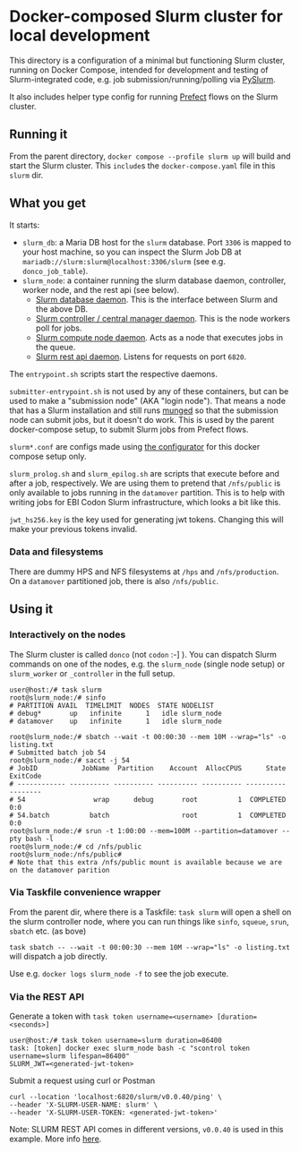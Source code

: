 # Docker-composed Slurm cluster for local development

This directory is a configuration of a minimal but functioning Slurm cluster, running on Docker Compose,
intended for development and testing of Slurm-integrated code, e.g. job submission/running/polling via [PySlurm](https://github.com/PySlurm/pyslurm).

It also includes helper type config for running [Prefect](https://prefect.io) flows on the Slurm cluster.

## Running it
From the parent directory, `docker compose --profile slurm up` will build and start the Slurm cluster.
This `include`s the `docker-compose.yaml` file in this `slurm` dir.

## What you get
It starts:
* `slurm_db`: a Maria DB host for the `slurm` database. Port `3306` is mapped to your host machine, so you can inspect the Slurm Job DB at `mariadb://slurm:slurm@localhost:3306/slurm` (see e.g. `donco_job_table`).
* `slurm_node`: a container running the slurm database daemon, controller, worker node, and the rest api (see below).
  * [Slurm database daemon](https://slurm.schedmd.com/slurmdbd.html). This is the interface between Slurm and the above DB.
  * [Slurm controller / central manager daemon](https://slurm.schedmd.com/slurmctld.html). This is the node workers poll for jobs.
  * [Slurm compute node daemon](https://slurm.schedmd.com/slurmd.html). Acts as a node that executes jobs in the queue.
  * [Slurm rest api daemon](https://slurm.schedmd.com/slurmrestd.html). Listens for requests on port `6820`.

The `entrypoint.sh` scripts start the respective daemons.

`submitter-entrypoint.sh` is not used by any of these containers, but can be used to make a "submission node" (AKA "login node").
That means a node that has a Slurm installation and still runs [munged](https://linux.die.net/man/8/munged) so that the submission node can submit jobs, but it doesn't do work.
This is used by the parent docker-compose setup, to submit Slurm jobs from Prefect flows.

`slurm*.conf` are configs made using [the configurator](https://slurm.schedmd.com/configurator.html) for this docker compose setup only.

`slurm_prolog.sh` and `slurm_epilog.sh` are scripts that execute before and after a job, respectively.
We are using them to pretend that `/nfs/public` is only available to jobs running in the `datamover` partition.
This is to help with writing jobs for EBI Codon Slurm infrastructure, which looks a bit like this.

`jwt_hs256.key` is the key used for generating jwt tokens. Changing this will make your previous tokens invalid.

### Data and filesystems
There are dummy HPS and NFS filesystems at `/hps` and `/nfs/production`. On a `datamover` partitioned job, there is also `/nfs/public`.

## Using it
### Interactively on the nodes
The Slurm cluster is called `donco` (not `codon` :-] ).
You can dispatch Slurm commands on one of the nodes, e.g. the `slurm_node` (single node setup) or `slurm_worker` or `_controller` in the full setup.

```shell
user@host:/# task slurm
root@slurm_node:/# sinfo
# PARTITION AVAIL  TIMELIMIT  NODES  STATE NODELIST
# debug*       up   infinite      1   idle slurm_node
# datamover    up   infinite      1   idle slurm_node

root@slurm_node:/# sbatch --wait -t 00:00:30 --mem 10M --wrap="ls" -o listing.txt
# Submitted batch job 54
root@slurm_node:/# sacct -j 54
# JobID           JobName  Partition    Account  AllocCPUS      State ExitCode
# ------------ ---------- ---------- ---------- ---------- ---------- --------
# 54                 wrap      debug       root          1  COMPLETED      0:0
# 54.batch          batch                  root          1  COMPLETED      0:0
root@slurm_node:/# srun -t 1:00:00 --mem=100M --partition=datamover --pty bash -l
root@slurm_node:/# cd /nfs/public
root@slurm_node:/nfs/public#
# Note that this extra /nfs/public mount is available because we are on the datamover parition
```

### Via Taskfile convenience wrapper
From the parent dir, where there is a Taskfile:
`task slurm` will open a shell on the slurm controller node, where you can run things like `sinfo`, `squeue`, `srun`, `sbatch` etc. (as bove)

`task sbatch -- --wait -t 00:00:30 --mem 10M --wrap="ls" -o listing.txt` will dispatch a job directly.

Use e.g. `docker logs slurm_node -f` to see the job execute.


### Via the REST API
Generate a token with `task token username=<username> [duration=<seconds>]`
```shell
user@host:/# task token username=slurm duration=86400
task: [token] docker exec slurm_node bash -c "scontrol token username=slurm lifespan=86400"
SLURM_JWT=<generated-jwt-token>
```

Submit a request using curl or Postman
```shell
curl --location 'localhost:6820/slurm/v0.0.40/ping' \
--header 'X-SLURM-USER-NAME: slurm' \
--header 'X-SLURM-USER-TOKEN: <generated-jwt-token>'
```

Note: SLURM REST API comes in different versions, `v0.0.40` is used in this example.
More info [here](https://slurm.schedmd.com/rest.html).

